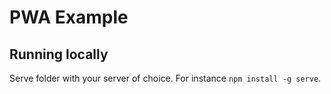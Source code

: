# PWA Example


## Running locally

Serve folder with your server of choice. For instance `npm install -g serve`.

